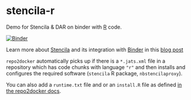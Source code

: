 # stencila-r

Demo for Stencila &amp; DAR on binder with [R](https://www.r-project.org/) code.

[![Binder](https://mybinder.org/badge_logo.svg)](https://mybinder.org/v2/gh/binder-examples/stencila-r/master?urlpath=stencila)

Learn more about [Stencila](https://stenci.la/) and its integration with [Binder](https://mybinder.org/) in this [blog post](https://elifesciences.org/labs/d42fe2b9/integrating-binder-and-stencila-the-building-blocks-to-increased-open-communication-and-transparency)

`repo2docker` automatically picks up if there is a `*.jats.xml` file in a repository which has code chunks with language `"r"` and then installs and configures the required software (`stencila` R package, `nbstencilaproxy`).

You can also add a `runtime.txt` file and or an `install.R` file as defined [in the repo2docker docs](https://repo2docker.readthedocs.io/en/latest/config_files.html#runtime-txt-specifying-runtimes).
